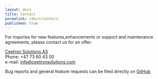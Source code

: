 ```yaml
---
layout: docs
title: Contact
permalink: /docs/contact/
published: true
---
```


For inquiries for new features,enhancements or support and maintenance agreements, please contact us for an offer:

[Ceetron Solutions AS](http://www.ceetronsolutions.com) <br>
Phone: +47 73 60 43 00 <br>
e-mail: info@ceetronsolutions.com <br>


Bug reports and general feature requests can be filed directly on [GitHub](https://github.com/OPM/ResInsight/issues?state=open)



